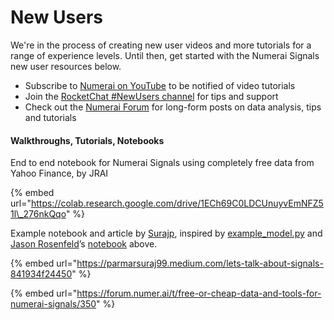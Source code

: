 # New Users

We're in the process of creating new user videos and more tutorials for a range of experience levels. Until then, get started with the Numerai Signals new user resources below. 

* Subscribe to [Numerai on YouTube](https://www.youtube.com/channel/UCQt3RVSKsDpFgYIm1A-nWbA) to be notified of video tutorials
* Join the [RocketChat \#NewUsers channel](https://community.numer.ai/channel/newusers) for tips and support
* Check out the [Numerai Forum](https://forum.numer.ai) for long-form posts on data analysis, tips and tutorials

#### Walkthroughs, Tutorials, Notebooks

End to end notebook for Numerai Signals using completely free data from Yahoo Finance, by JRAI

{% embed url="https://colab.research.google.com/drive/1ECh69C0LDCUnuyvEmNFZ51l\_276nkQqo" %}

Example notebook and article by [Surajp](https://twitter.com/parmarsuraj99), inspired by [example\_model.py](https://github.com/numerai/example-scripts/blob/master/signals/example_model.py) and [Jason Rosenfeld](https://twitter.com/jrosenfeld13)’s [notebook](https://twitter.com/jrosenfeld13/status/1315749231387443202?s=20) above.

{% embed url="https://parmarsuraj99.medium.com/lets-talk-about-signals-841934f24450" %}

{% embed url="https://forum.numer.ai/t/free-or-cheap-data-and-tools-for-numerai-signals/350" %}




